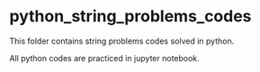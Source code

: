 # python_string_problems_codes

This folder contains string problems codes solved in python.

All python codes are practiced in jupyter notebook.
